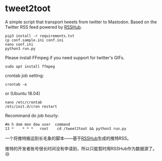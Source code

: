 # tweet2toot

A simple script that transport tweets from twitter to Mastodon. Based on the Twitter RSS feed powered by [RSSHub](https://rsshub.app).

```
pip3 install -r requirements.txt
cp conf.sample.ini conf.ini
nano conf.ini
python3 run.py
```

Please install FFmpeg if you need support for twitter's GIFs.

```
sudo apt install ffmpeg
```

crontab job setting:
```
crontab -e
```
or (Ubuntu 18.04)
```
nano /etc/crontab
/etc/init.d/cron restart
```

Recommand do job hourly:
```
#m h dom mon dow user  command
13 *    * * *   root    cd /tweet2toot && python3 run.py
```

一个将推特搬运到长毛象的脚本——基于[RSSHub](https://rsshub.app)生成的推特RSS。

推特的开发者账号很长时间没有申请到，所以只能暂时用RSSHub作为数据源了。😢